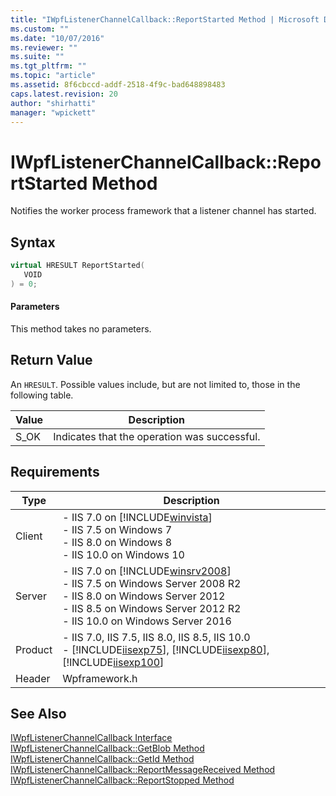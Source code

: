 ```yaml
---
title: "IWpfListenerChannelCallback::ReportStarted Method | Microsoft Docs"
ms.custom: ""
ms.date: "10/07/2016"
ms.reviewer: ""
ms.suite: ""
ms.tgt_pltfrm: ""
ms.topic: "article"
ms.assetid: 8f6cbccd-addf-2518-4f9c-bad648898483
caps.latest.revision: 20
author: "shirhatti"
manager: "wpickett"
---
```

# IWpfListenerChannelCallback::ReportStarted Method
Notifies the worker process framework that a listener channel has started.  
  
## Syntax  
  
```cpp  
virtual HRESULT ReportStarted(  
   VOID  
) = 0;  
```  
  
#### Parameters  
 This method takes no parameters.  
  
## Return Value  
 An `HRESULT`. Possible values include, but are not limited to, those in the following table.  
  
|Value|Description|  
|-----------|-----------------|  
|S_OK|Indicates that the operation was successful.|  
  
## Requirements  
  
|Type|Description|  
|----------|-----------------|  
|Client|-   IIS 7.0 on [!INCLUDE[winvista](../../wmi-provider/includes/winvista-md.md)]<br />-   IIS 7.5 on Windows 7<br />-   IIS 8.0 on Windows 8<br />-   IIS 10.0 on Windows 10|  
|Server|-   IIS 7.0 on [!INCLUDE[winsrv2008](../../wmi-provider/includes/winsrv2008-md.md)]<br />-   IIS 7.5 on Windows Server 2008 R2<br />-   IIS 8.0 on Windows Server 2012<br />-   IIS 8.5 on Windows Server 2012 R2<br />-   IIS 10.0 on Windows Server 2016|  
|Product|-   IIS 7.0, IIS 7.5, IIS 8.0, IIS 8.5, IIS 10.0<br />-   [!INCLUDE[iisexp75](../../web-development-reference/native-code-api-reference/includes/iisexp75-md.md)], [!INCLUDE[iisexp80](../../web-development-reference/native-code-api-reference/includes/iisexp80-md.md)], [!INCLUDE[iisexp100](../../web-development-reference/native-code-api-reference/includes/iisexp100-md.md)]|  
|Header|Wpframework.h|  
  
## See Also  
 [IWpfListenerChannelCallback Interface](../../web-development-reference\webdev-native-api-reference/iwpflistenerchannelcallback-interface.md)   
 [IWpfListenerChannelCallback::GetBlob Method](../../web-development-reference\webdev-native-api-reference/iwpflistenerchannelcallback-getblob-method.md)   
 [IWpfListenerChannelCallback::GetId Method](../../web-development-reference\webdev-native-api-reference/iwpflistenerchannelcallback-getid-method.md)   
 [IWpfListenerChannelCallback::ReportMessageReceived Method](../../web-development-reference\webdev-native-api-reference/iwpflistenerchannelcallback-reportmessagereceived-method.md)   
 [IWpfListenerChannelCallback::ReportStopped Method](../../web-development-reference\webdev-native-api-reference/iwpflistenerchannelcallback-reportstopped-method.md)